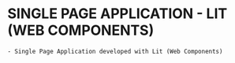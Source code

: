 
# SINGLE PAGE APPLICATION - LIT (WEB COMPONENTS)

    - Single Page Application developed with Lit (Web Components) 

